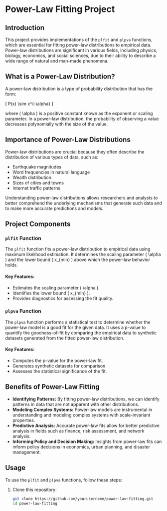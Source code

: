 # Power-Law Fitting Project

## Introduction

This project provides implementations of the `plfit` and `plpva` functions, which are essential for fitting power-law distributions to empirical data. Power-law distributions are significant in various fields, including physics, biology, economics, and social sciences, due to their ability to describe a wide range of natural and man-made phenomena.

## What is a Power-Law Distribution?

A power-law distribution is a type of probability distribution that has the form:

\[ P(x) \sim x^{-\alpha} \]

where \( \alpha \) is a positive constant known as the exponent or scaling parameter. In a power-law distribution, the probability of observing a value decreases polynomially with the size of the value.

## Importance of Power-Law Distributions

Power-law distributions are crucial because they often describe the distribution of various types of data, such as:

- Earthquake magnitudes
- Word frequencies in natural language
- Wealth distribution
- Sizes of cities and towns
- Internet traffic patterns

Understanding power-law distributions allows researchers and analysts to better comprehend the underlying mechanisms that generate such data and to make more accurate predictions and models.

## Project Components

### `plfit` Function

The `plfit` function fits a power-law distribution to empirical data using maximum likelihood estimation. It determines the scaling parameter \( \alpha \) and the lower bound \( x_{min} \) above which the power-law behavior holds.

#### Key Features:
- Estimates the scaling parameter \( \alpha \).
- Identifies the lower bound \( x_{min} \).
- Provides diagnostics for assessing the fit quality.

### `plpva` Function

The `plpva` function performs a statistical test to determine whether the power-law model is a good fit for the given data. It uses a p-value to quantify the goodness-of-fit by comparing the empirical data to synthetic datasets generated from the fitted power-law distribution.

#### Key Features:
- Computes the p-value for the power-law fit.
- Generates synthetic datasets for comparison.
- Assesses the statistical significance of the fit.

## Benefits of Power-Law Fitting

- **Identifying Patterns:** By fitting power-law distributions, we can identify patterns in data that are not apparent with other distributions.
- **Modeling Complex Systems:** Power-law models are instrumental in understanding and modeling complex systems with scale-invariant properties.
- **Predictive Analysis:** Accurate power-law fits allow for better predictive analysis in fields such as finance, risk assessment, and network analysis.
- **Informing Policy and Decision Making:** Insights from power-law fits can inform policy decisions in economics, urban planning, and disaster management.

## Usage

To use the `plfit` and `plpva` functions, follow these steps:

1. Clone this repository:

   ```bash
   git clone https://github.com/yourusername/power-law-fitting.git
   cd power-law-fitting
